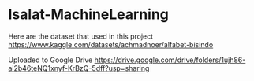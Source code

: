 # Isalat-MachineLearning

Here are the dataset that used in this project
https://www.kaggle.com/datasets/achmadnoer/alfabet-bisindo

Uploaded to Google Drive
https://drive.google.com/drive/folders/1ujh86-ai2b46teNQ1xnyf-KrBzQ-5dff?usp=sharing
